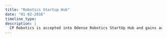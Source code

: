 ```yaml
---
title: "Robotics Startup Hub"
date: "01-02-2016"
timeline_type:
description: |
  CP Robotics is accepted into Odense Robotics StartUp Hub and gains access to free facilities, free counselling, events, network etc.
---
```

